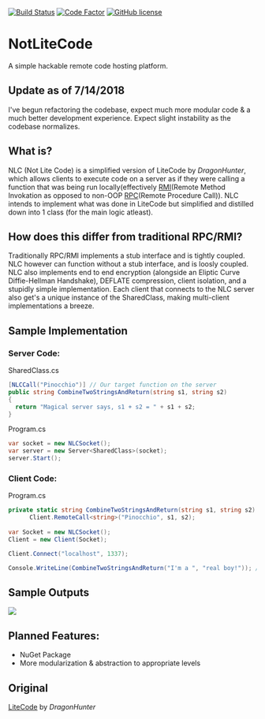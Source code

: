 [![Build Status](https://ci.appveyor.com/api/projects/status/github/ImVexed/notlitecode?branch=master)](https://ci.appveyor.com/project/ImVexed/notlitecode?branch=master)
[![Code Factor](https://www.codefactor.io/repository/github/imvexed/notlitecode/badge)](https://www.codefactor.io/repository/github/imvexed/notlitecode)
[![GitHub license](https://img.shields.io/github/license/ImVexed/NotLiteCode.svg)](https://github.com/ImVexed/NotLiteCode/blob/master/LICENSE)

# NotLiteCode
A simple hackable remote code hosting platform.

## Update as of 7/14/2018
I've begun refactoring the codebase, expect much more modular code & a much better development experience. Expect slight instability as the codebase normalizes.

## What is?
NLC (Not Lite Code) is a simplified version of LiteCode by *DragonHunter*, which allows clients to execute code on a server as if they were calling a function that was being run locally(effectively [RMI](https://en.wikipedia.org/wiki/Distributed_object_communication)(Remote Method Invokation as opposed to non-OOP [RPC](https://en.wikipedia.org/wiki/Remote_procedure_call)(Remote Procedure Call)).
NLC intends to implement what was done in LiteCode but simplified and distilled down into 1 class (for the main logic atleast). 

## How does this differ from traditional RPC/RMI?
Traditionally RPC/RMI implements a stub interface and is tightly coupled. NLC however can function without a stub interface, and is loosly coupled. NLC also implements end to end encryption (alongside an Eliptic Curve Diffie-Hellman Handshake), DEFLATE compression, client isolation, and a stupidly simple implementation.  Each client that connects to the NLC server also get's a unique instance of the SharedClass, making multi-client implementations a breeze.

## Sample Implementation
### Server Code:
SharedClass.cs
```C#
[NLCCall("Pinocchio")] // Our target function on the server
public string CombineTwoStringsAndReturn(string s1, string s2)
{
  return "Magical server says, s1 + s2 = " + s1 + s2;
}
```
Program.cs
```C#
var socket = new NLCSocket();
var server = new Server<SharedClass>(socket);
server.Start();
```
### Client Code:
Program.cs
```C#
private static string CombineTwoStringsAndReturn(string s1, string s2) =>
      Client.RemoteCall<string>("Pinocchio", s1, s2);
      
var Socket = new NLCSocket();
Client = new Client(Socket);

Client.Connect("localhost", 1337);

Console.WriteLine(CombineTwoStringsAndReturn("I'm a ", "real boy!")); // Returns "Magical server says, s1 + s2 = I'm a real boy!"
```
## Sample Outputs
<img src="http://image.prntscr.com/image/3dabba40de9643e18c2362a1e0e6f9d3.png" align="center" />
 
## Planned Features:
 - NuGet Package
 - More modularization & abstraction to appropriate levels
 
## Original
[LiteCode](https://gitlab.com/Dergan/LiteCode) by *DragonHunter* 
